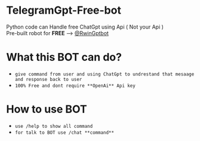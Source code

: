 # TelegramGpt-Free-bot
Python code can Handle free ChatGpt using Api ( Not your Api ) <br/>
Pre-built robot for **FREE** --> [@RwinGptbot](t.me/rwingptbot)

# What this BOT can do?

- `give command from user and using ChatGpt to undrestand that mesaage and response back to user`
- `100% Free and dont require **OpenAi** Api key`

# How to use BOT

- `use /help to show all command `
- `for talk to BOT use /chat **command** `
